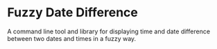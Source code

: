 Fuzzy Date Difference
=====================

A command line tool and library for displaying time and date difference between two 
dates and times in a fuzzy way.

